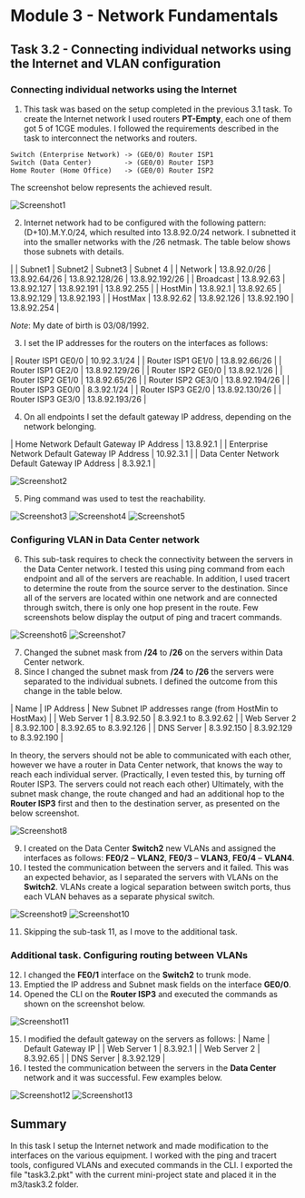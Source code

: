 # Module 3 - Network Fundamentals
## Task 3.2 - Connecting individual networks using the Internet and VLAN configuration
### Connecting individual networks using the Internet
1. This task was based on the setup completed in the previous 3.1 task. To create the Internet network I used routers __PT-Empty__, each one of them got 5 of 1CGE modules. I followed the requirements described in the task to interconnect the networks and routers.
~~~
Switch (Enterprise Network) -> (GE0/0) Router ISP1
Switch (Data Center)        -> (GE0/0) Router ISP3
Home Router (Home Office)   -> (GE0/0) Router ISP2
~~~
The screenshot below represents the achieved result.

![Screenshot1](https://github.com/Soubi8/DevOps_online_Vinnytsia_2022Q1Q2/blob/main/m3/task3.2/Screenshots/1.jpg)

2. Internet network had to be configured with the following pattern: (D+10).M.Y.0/24, which resulted into 13.8.92.0/24 network. I subnetted it into the smaller networks with the /26 netmask. The table below shows those subnets with details.

| | Subnet1 | Subnet2 | Subnet3 | Subnet 4 |
| Network | 13.8.92.0/26 | 13.8.92.64/26 | 13.8.92.128/26 | 13.8.92.192/26 |
| Broadcast | 13.8.92.63 | 13.8.92.127 | 13.8.92.191 | 13.8.92.255 |
| HostMin | 13.8.92.1 | 13.8.92.65 | 13.8.92.129 | 13.8.92.193 |
| HostMax | 13.8.92.62 | 13.8.92.126 | 13.8.92.190 | 13.8.92.254 |

_Note_: My date of birth is 03/08/1992.

3. I set the IP addresses for the routers on the interfaces as follows:

| Router ISP1 GE0/0 | 10.92.3.1/24 |
| Router ISP1 GE1/0 | 13.8.92.66/26 |
| Router ISP1 GE2/0 | 13.8.92.129/26 |
| Router ISP2 GE0/0 | 13.8.92.1/26 |
| Router ISP2 GE1/0 | 13.8.92.65/26 |
| Router ISP2 GE3/0 | 13.8.92.194/26 |
| Router ISP3 GE0/0 | 8.3.92.1/24 |
| Router ISP3 GE2/0 | 13.8.92.130/26 |
| Router ISP3 GE3/0 | 13.8.92.193/26 |

4. On all endpoints I set the default gateway IP address, depending on the network belonging.

| Home Network Default Gateway IP Address | 13.8.92.1 |
| Enterprise Network Default Gateway IP Address | 10.92.3.1 |
| Data Center Network Default Gateway IP Address | 8.3.92.1 |

![Screenshot2](https://github.com/Soubi8/DevOps_online_Vinnytsia_2022Q1Q2/blob/main/m3/task3.2/Screenshots/2.jpg)

5. Ping command was used to test the reachability.

![Screenshot3](https://github.com/Soubi8/DevOps_online_Vinnytsia_2022Q1Q2/blob/main/m3/task3.2/Screenshots/3.jpg)
![Screenshot4](https://github.com/Soubi8/DevOps_online_Vinnytsia_2022Q1Q2/blob/main/m3/task3.2/Screenshots/4.jpg)
![Screenshot5](https://github.com/Soubi8/DevOps_online_Vinnytsia_2022Q1Q2/blob/main/m3/task3.2/Screenshots/5.jpg)

### Configuring VLAN in Data Center network

6. This sub-task requires to check the connectivity between the servers in the Data Center network. I tested this using ping command from each endpoint and all of the servers are reachable. In addition, I used tracert to determine the route from the source server to the destination. Since all of the servers are located within one network and are connected through switch, there is only one hop present in the route. Few screenshots below display the output of ping and tracert commands.

![Screenshot6](https://github.com/Soubi8/DevOps_online_Vinnytsia_2022Q1Q2/blob/main/m3/task3.2/Screenshots/6.jpg)
![Screenshot7](https://github.com/Soubi8/DevOps_online_Vinnytsia_2022Q1Q2/blob/main/m3/task3.2/Screenshots/7.jpg)

7. Changed the subnet mask from __/24__ to __/26__ on the servers within Data Center network.
8. Since I changed the subnet mask from __/24__ to __/26__ the servers were separated to the individual subnets. I defined the outcome from this change in the table below.

| Name | IP Address | New Subnet IP addresses range (from HostMin to HostMax) |
| Web Server 1 | 8.3.92.50 | 8.3.92.1 to 8.3.92.62 |
| Web Server 2 | 8.3.92.100 | 8.3.92.65 to 8.3.92.126 |
| DNS Server | 8.3.92.150 | 8.3.92.129 to 8.3.92.190 |

In theory, the servers should not be able to communicated with each other, however we have a router in Data Center network, that knows the way to reach each individual server. (Practically, I even tested this, by turning off Router ISP3. The servers could not reach each other)
Ultimately, with the subnet mask change, the route changed and had an additional hop to the __Router ISP3__ first and then to the destination server, as presented on the below screenshot. 

![Screenshot8](https://github.com/Soubi8/DevOps_online_Vinnytsia_2022Q1Q2/blob/main/m3/task3.2/Screenshots/8.jpg)

9. I created on the Data Center __Switch2__ new VLANs and assigned the interfaces as follows: __FE0/2__ – __VLAN2__, __FE0/3__ – __VLAN3__, __FE0/4__ – __VLAN4__.
10. I tested the communication between the servers and it failed. This was an expected behavior, as I separated the servers with VLANs on the __Switch2__. VLANs create a logical separation between switch ports, thus each VLAN behaves as a separate physical switch.

![Screenshot9](https://github.com/Soubi8/DevOps_online_Vinnytsia_2022Q1Q2/blob/main/m3/task3.2/Screenshots/9.jpg)
![Screenshot10](https://github.com/Soubi8/DevOps_online_Vinnytsia_2022Q1Q2/blob/main/m3/task3.2/Screenshots/10.jpg)

11. Skipping the sub-task 11, as I move to the additional task.

### Additional task. Configuring routing between VLANs

12. I changed the __FE0/1__ interface on the __Switch2__ to trunk mode.
13. Emptied the IP address and Subnet mask fields on the interface __GE0/0__.
14. Opened the CLI on the __Router ISP3__ and executed the commands as shown on the screenshot below.

![Screenshot11](https://github.com/Soubi8/DevOps_online_Vinnytsia_2022Q1Q2/blob/main/m3/task3.2/Screenshots/11.jpg)

15. I modified the default gateway on the servers as follows:
| Name | Default Gateway IP |
| Web Server 1 | 8.3.92.1 |
| Web Server 2 | 8.3.92.65 |
| DNS Server | 8.3.92.129 |
16. I tested the communication between the servers in the __Data Center__ network and it was successful. Few examples below. 

![Screenshot12](https://github.com/Soubi8/DevOps_online_Vinnytsia_2022Q1Q2/blob/main/m3/task3.2/Screenshots/12.jpg)
![Screenshot13](https://github.com/Soubi8/DevOps_online_Vinnytsia_2022Q1Q2/blob/main/m3/task3.2/Screenshots/13.jpg)

## Summary
In this task I setup the Internet network and made modification to the interfaces on the various equipment. I worked with the ping and tracert tools, configured VLANs and executed commands in the CLI. I exported the file "task3.2.pkt" with the current mini-project state and placed it in the m3/task3.2 folder.